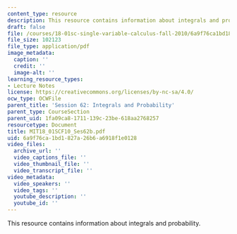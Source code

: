 ```yaml
---
content_type: resource
description: This resource contains information about integrals and probability.
draft: false
file: /courses/18-01sc-single-variable-calculus-fall-2010/6a9f76ca1bd1827a26b6a6918f1e0128_MIT18_01SCF10_Ses62b.pdf
file_size: 102123
file_type: application/pdf
image_metadata:
  caption: ''
  credit: ''
  image-alt: ''
learning_resource_types:
- Lecture Notes
license: https://creativecommons.org/licenses/by-nc-sa/4.0/
ocw_type: OCWFile
parent_title: 'Session 62: Integrals and Probability'
parent_type: CourseSection
parent_uid: 1fa09ca8-1711-139c-23be-618aa2768257
resourcetype: Document
title: MIT18_01SCF10_Ses62b.pdf
uid: 6a9f76ca-1bd1-827a-26b6-a6918f1e0128
video_files:
  archive_url: ''
  video_captions_file: ''
  video_thumbnail_file: ''
  video_transcript_file: ''
video_metadata:
  video_speakers: ''
  video_tags: ''
  youtube_description: ''
  youtube_id: ''
---
```

This resource contains information about integrals and probability.